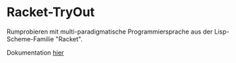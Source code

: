 # Racket-TryOut
Rumprobieren mit multi-paradigmatische Programmiersprache aus der Lisp-Scheme-Familie "Racket".

Dokumentation [hier](https://docs.racket-lang.org/)
